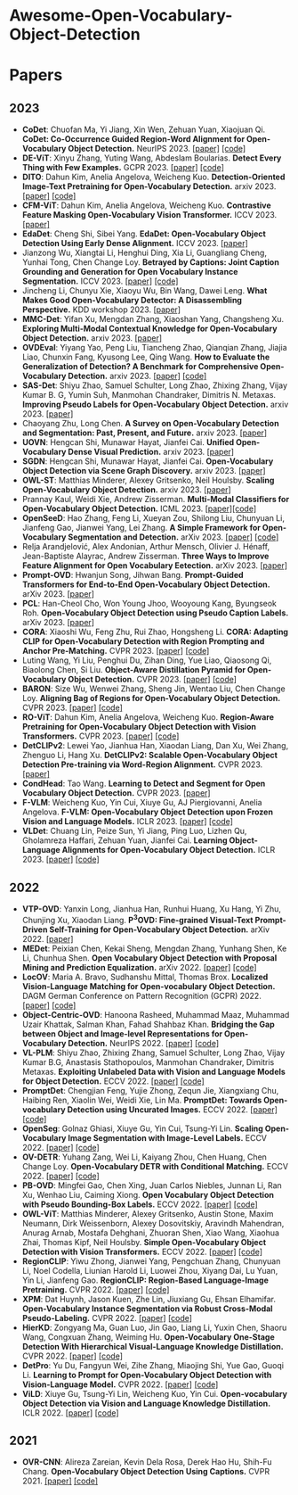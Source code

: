 # Awesome-Open-Vocabulary-Object-Detection


# <span id='Papers'>Papers</span>
## 2023
+ **CoDet**: Chuofan Ma, Yi Jiang, Xin Wen, Zehuan Yuan, Xiaojuan Qi. **CoDet: Co-Occurrence Guided Region-Word Alignment for Open-Vocabulary Object Detection.** NeurIPS 2023. [[paper]](https://arxiv.org/abs/2310.16667) [[code]](https://github.com/CVMI-Lab/CoDet)
+ **DE-ViT**: Xinyu Zhang, Yuting Wang, Abdeslam Boularias. **Detect Every Thing with Few Examples.** GCPR 2023. [[paper]](https://arxiv.org/abs/2309.12969) [[code]](https://github.com/mlzxy/devit)
+ **DITO**: Dahun Kim, Anelia Angelova, Weicheng Kuo. **Detection-Oriented Image-Text Pretraining for Open-Vocabulary Detection.** arxiv 2023. [[paper]](https://paperswithcode.com/paper/detection-oriented-image-text-pretraining-for) [[code]](https://github.com/google-research/google-research/tree/master/fvlm/dito)
+ **CFM-ViT**: Dahun Kim, Anelia Angelova, Weicheng Kuo. **Contrastive Feature Masking Open-Vocabulary Vision Transformer.** ICCV 2023. [[paper]](https://paperswithcode.com/paper/contrastive-feature-masking-open-vocabulary)
+ **EdaDet**: Cheng Shi, Sibei Yang. **EdaDet: Open-Vocabulary Object Detection Using Early Dense Alignment.** ICCV 2023. [[paper]](https://arxiv.org/abs/2309.01151) 
+ Jianzong Wu, Xiangtai Li, Henghui Ding, Xia Li, Guangliang Cheng, Yunhai Tong, Chen Change Loy. **Betrayed by Captions: Joint Caption Grounding and Generation for Open Vocabulary Instance Segmentation.** ICCV 2023. [[paper]](https://openaccess.thecvf.com/content/ICCV2023/papers/Wu_Betrayed_by_Captions_Joint_Caption_Grounding_and_Generation_for_Open_ICCV_2023_paper.pdf) [[code]](https://github.com/jianzongwu/betrayed-by-captions)
+ Jincheng Li, Chunyu Xie, Xiaoyu Wu, Bin Wang, Dawei Leng. **What Makes Good Open-Vocabulary Detector: A Disassembling Perspective.** KDD workshop 2023. [[paper]](https://arxiv.org/abs/2309.00227)
+ **MMC-Det**: Yifan Xu, Mengdan Zhang, Xiaoshan Yang, Changsheng Xu. **Exploring Multi-Modal Contextual Knowledge for Open-Vocabulary Object Detection.** arxiv 2023. [[paper]](https://arxiv.org/abs/2308.15846)
+ **OVDEval**: Yiyang Yao, Peng Liu, Tiancheng Zhao, Qianqian Zhang, Jiajia Liao, Chunxin Fang, Kyusong Lee, Qing Wang. **How to Evaluate the Generalization of Detection? A Benchmark for Comprehensive Open-Vocabulary Detection.** arxiv 2023. [[paper]](https://arxiv.org/abs/2308.13177) [[code]](https://github.com/om-ai-lab/OVDEval)
+ **SAS-Det**: Shiyu Zhao, Samuel Schulter, Long Zhao, Zhixing Zhang, Vijay Kumar B. G, Yumin Suh, Manmohan Chandraker, Dimitris N. Metaxas. **Improving Pseudo Labels for Open-Vocabulary Object Detection.** arxiv 2023. [[paper]](https://arxiv.org/abs/2308.06412)
+ Chaoyang Zhu, Long Chen. **A Survey on Open-Vocabulary Detection and Segmentation: Past, Present, and Future.** arxiv 2023. [[paper]](https://arxiv.org/abs/2307.09220)
+ **UOVN**: Hengcan Shi, Munawar Hayat, Jianfei Cai. **Unified Open-Vocabulary Dense Visual Prediction.** arxiv 2023. [[paper]](https://arxiv.org/abs/2307.08238)
+ **SGDN**: Hengcan Shi, Munawar Hayat, Jianfei Cai. **Open-Vocabulary Object Detection via Scene Graph Discovery.** arxiv 2023. [[paper]](https://arxiv.org/abs/2307.03339)
+ **OWL-ST**: Matthias Minderer, Alexey Gritsenko, Neil Houlsby. **Scaling Open-Vocabulary Object Detection.** arxiv 2023. [[paper]](https://arxiv.org/abs/2306.09683)
+ Prannay Kaul, Weidi Xie, Andrew Zisserman. **Multi-Modal Classifiers for Open-Vocabulary Object Detection.** ICML 2023. [[paper]](https://openreview.net/pdf?id=Nuymym2DZF)[[code]](https://github.com/prannaykaul/mm-ovod)
+ **OpenSeeD**: Hao Zhang, Feng Li, Xueyan Zou, Shilong Liu, Chunyuan Li, Jianfeng Gao, Jianwei Yang, Lei Zhang. **A Simple Framework for Open-Vocabulary Segmentation and Detection.** arXiv 2023. [[paper]](https://arxiv.org/abs/2303.08131) [[code]](https://github.com/IDEA-Research/OpenSeeD)
+ Relja Arandjelović, Alex Andonian, Arthur Mensch, Olivier J. Hénaff, Jean-Baptiste Alayrac, Andrew Zisserman. **Three Ways to Improve Feature Alignment for Open Vocabulary Eetection.** arXiv 2023. [[paper]](https://arxiv.org/abs/2303.13518)
+ **Prompt-OVD**: Hwanjun Song, Jihwan Bang. **Prompt-Guided Transformers for End-to-End Open-Vocabulary Object Detection.** arXiv 2023. [[paper]](https://arxiv.org/abs/2303.14386)
+ **PCL**: Han-Cheol Cho, Won Young Jhoo, Wooyoung Kang, Byungseok Roh. **Open-Vocabulary Object Detection using Pseudo Caption Labels.** arXiv 2023. [[paper]](https://arxiv.org/abs/2303.13040)
+ **CORA**: Xiaoshi Wu, Feng Zhu, Rui Zhao, Hongsheng Li. **CORA: Adapting CLIP for Open-Vocabulary Detection with Region Prompting and Anchor Pre-Matching.** CVPR 2023. [[paper]](https://openaccess.thecvf.com/content/CVPR2023/papers/Wu_CORA_Adapting_CLIP_for_Open-Vocabulary_Detection_With_Region_Prompting_and_CVPR_2023_paper.pdf) [[code]](https://github.com/tgxs002/CORA)
+ Luting Wang, Yi Liu, Penghui Du, Zihan Ding, Yue Liao, Qiaosong Qi, Biaolong Chen, Si Liu. **Object-Aware Distillation Pyramid for Open-Vocabulary Object Detection.** CVPR 2023. [[paper]](https://openaccess.thecvf.com/content/CVPR2023/papers/Wang_Object-Aware_Distillation_Pyramid_for_Open-Vocabulary_Object_Detection_CVPR_2023_paper.pdf) [[code]](https://github.com/LutingWang/OADP)
+ **BARON**: Size Wu, Wenwei Zhang, Sheng Jin, Wentao Liu, Chen Change Loy. **Aligning Bag of Regions for Open-Vocabulary Object Detection.** CVPR 2023. [[paper]](https://openaccess.thecvf.com/content/CVPR2023/papers/Wu_Aligning_Bag_of_Regions_for_Open-Vocabulary_Object_Detection_CVPR_2023_paper.pdf) [[code]](https://github.com/wusize/ovdet)
+ **RO-ViT**: Dahun Kim, Anelia Angelova, Weicheng Kuo. **Region-Aware Pretraining for Open-Vocabulary Object Detection with Vision Transformers.** CVPR 2023. [[paper]](https://openaccess.thecvf.com/content/CVPR2023/papers/Kim_Region-Aware_Pretraining_for_Open-Vocabulary_Object_Detection_With_Vision_Transformers_CVPR_2023_paper.pdf) [[code]](https://github.com/google-research/google-research/tree/master/fvlm/rovit)
+ **DetCLIPv2**: Lewei Yao, Jianhua Han, Xiaodan Liang, Dan Xu, Wei Zhang, Zhenguo Li, Hang Xu. **DetCLIPv2: Scalable Open-Vocabulary Object Detection Pre-training via Word-Region Alignment.** CVPR 2023. [[paper]](https://openaccess.thecvf.com/content/CVPR2023/papers/Yao_DetCLIPv2_Scalable_Open-Vocabulary_Object_Detection_Pre-Training_via_Word-Region_Alignment_CVPR_2023_paper.pdf)
+ **CondHead**: Tao Wang. **Learning to Detect and Segment for Open Vocabulary Object Detection.** CVPR 2023. [[paper]](https://openaccess.thecvf.com/content/CVPR2023/papers/Wang_Learning_To_Detect_and_Segment_for_Open_Vocabulary_Object_Detection_CVPR_2023_paper.pdf)
+ **F-VLM**: Weicheng Kuo, Yin Cui, Xiuye Gu, AJ Piergiovanni, Anelia Angelova. **F-VLM: Open-Vocabulary Object Detection upon Frozen Vision and Language Models.** ICLR 2023. [[paper]](https://openreview.net/forum?id=MIMwy4kh9lf) [[code]](https://sites.google.com/view/f-vlm/home)
+ **VLDet**: Chuang Lin, Peize Sun, Yi Jiang, Ping Luo, Lizhen Qu, Gholamreza Haffari, Zehuan Yuan, Jianfei Cai. **Learning Object-Language Alignments for Open-Vocabulary Object Detection.** ICLR 2023. [[paper]](https://openreview.net/pdf?id=mjHlitXvReu) [[code]](https://github.com/clin1223/VLDet)
## 2022
+ **VTP-OVD**: Yanxin Long, Jianhua Han, Runhui Huang, Xu Hang, Yi Zhu, Chunjing Xu, Xiaodan Liang. **P<sup>3</sup>OVD: Fine-grained Visual-Text Prompt-Driven Self-Training for Open-Vocabulary Object Detection.** arXiv 2022. [[paper]](https://arxiv.org/abs/2211.00849)
+ **MEDet**: Peixian Chen, Kekai Sheng, Mengdan Zhang, Yunhang Shen, Ke Li, Chunhua Shen. **Open Vocabulary Object Detection with Proposal Mining and Prediction Equalization.** arXiv 2022. [[paper]](https://arxiv.org/abs/2206.11134) [[code]](https://github.com/PeixianChen/MEDet)
+ **LocOV**: Maria A. Bravo, Sudhanshu Mittal, Thomas Brox. **Localized Vision-Language Matching for Open-vocabulary Object Detection.** DAGM German Conference on Pattern Recognition (GCPR) 2022. [[paper]](https://arxiv.org/abs/2205.06160) [[code]](https://github.com/lmb-freiburg/locov)
+ **Object-Centric-OVD**: Hanoona Rasheed, Muhammad Maaz, Muhammad Uzair Khattak, Salman Khan, Fahad Shahbaz Khan. **Bridging the Gap between Object and Image-level Representations for Open-Vocabulary Detection.** NeurIPS 2022. [[paper]](https://openreview.net/forum?id=aKXBrj0DHm) [[code]](https://github.com/hanoonaR/object-centric-ovd)
+ **VL-PLM**: Shiyu Zhao, Zhixing Zhang, Samuel Schulter, Long Zhao, Vijay Kumar B.G, Anastasis Stathopoulos, Manmohan Chandraker, Dimitris Metaxas. **Exploiting Unlabeled Data with Vision and Language Models for Object Detection.** ECCV 2022. [[paper]](https://www.ecva.net/papers/eccv_2022/papers_ECCV/papers/136690156.pdf) [[code]](https://github.com/xiaofeng94/VL-PLM)
+ **PromptDet**: Chengjian Feng, Yujie Zhong, Zequn Jie, Xiangxiang Chu, Haibing Ren, Xiaolin Wei, Weidi Xie, Lin Ma. **PromptDet: Towards Open-vocabulary Detection using Uncurated Images.** ECCV 2022. [[paper]](https://www.ecva.net/papers/eccv_2022/papers_ECCV/papers/136690691.pdf) [[code]](https://github.com/fcjian/PromptDet)
+ **OpenSeg**: Golnaz Ghiasi, Xiuye Gu, Yin Cui, Tsung-Yi Lin. **Scaling Open-Vocabulary Image Segmentation with Image-Level Labels.** ECCV 2022. [[paper]](https://www.ecva.net/papers/eccv_2022/papers_ECCV/papers/136960532.pdf) [[code]](https://github.com/tensorflow/tpu/tree/641c1ac6e26ed788327b973582cbfa297d7d31e7/models/official/detection/projects/openseg)
+ **OV-DETR**: Yuhang Zang, Wei Li, Kaiyang Zhou, Chen Huang, Chen Change Loy. **Open-Vocabulary DETR with Conditional Matching.** ECCV 2022. [[paper]](https://www.ecva.net/papers/eccv_2022/papers_ECCV/papers/136690107.pdf) [[code]](https://github.com/yuhangzang/OV-DETR)
+ **PB-OVD**: Mingfei Gao, Chen Xing, Juan Carlos Niebles, Junnan Li, Ran Xu, Wenhao Liu, Caiming Xiong. **Open Vocabulary Object Detection with Pseudo Bounding-Box Labels.** ECCV 2022. [[paper]](https://www.ecva.net/papers/eccv_2022/papers_ECCV/papers/136700263.pdf) [[code]](https://github.com/salesforce/PB-OVD)
+ **OWL-ViT**: Matthias Minderer, Alexey Gritsenko, Austin Stone, Maxim Neumann, Dirk Weissenborn, Alexey Dosovitskiy, Aravindh Mahendran, Anurag Arnab, Mostafa Dehghani, Zhuoran Shen, Xiao Wang, Xiaohua Zhai, Thomas Kipf, Neil Houlsby. **Simple Open-Vocabulary Object Detection with Vision Transformers.** ECCV 2022. [[paper]](https://www.ecva.net/papers/eccv_2022/papers_ECCV/papers/136700714.pdf) [[code]](https://github.com/google-research/scenic/tree/main/scenic/projects/owl_vit)
+ **RegionCLIP**: Yiwu Zhong, Jianwei Yang, Pengchuan Zhang, Chunyuan Li, Noel Codella, Liunian Harold Li, Luowei Zhou, Xiyang Dai, Lu Yuan, Yin Li, Jianfeng Gao. **RegionCLIP: Region-Based Language-Image Pretraining.** CVPR 2022. [[paper]](https://openaccess.thecvf.com/content/CVPR2022/html/Zhong_RegionCLIP_Region-Based_Language-Image_Pretraining_CVPR_2022_paper.html) [[code]](https://github.com/microsoft/RegionCLIP)
+ **XPM**: Dat Huynh, Jason Kuen, Zhe Lin, Jiuxiang Gu, Ehsan Elhamifar. **Open-Vocabulary Instance Segmentation via Robust Cross-Modal Pseudo-Labeling.** CVPR 2022. [[paper]](https://openaccess.thecvf.com/content/CVPR2022/html/Huynh_Open-Vocabulary_Instance_Segmentation_via_Robust_Cross-Modal_Pseudo-Labeling_CVPR_2022_paper.html) [[code]](https://github.com/hbdat/cvpr22_cross_modal_pseudo_labeling)
+ **HierKD**: Zongyang Ma, Guan Luo, Jin Gao, Liang Li, Yuxin Chen, Shaoru Wang, Congxuan Zhang, Weiming Hu. **Open-Vocabulary One-Stage Detection With Hierarchical Visual-Language Knowledge Distillation.** CVPR 2022. [[paper]](https://openaccess.thecvf.com/content/CVPR2022/papers/Ma_Open-Vocabulary_One-Stage_Detection_With_Hierarchical_Visual-Language_Knowledge_Distillation_CVPR_2022_paper.pdf) [[code]](https://github.com/mengqiDyangge/HierKD)
+ **DetPro**: Yu Du, Fangyun Wei, Zihe Zhang, Miaojing Shi, Yue Gao, Guoqi Li. **Learning to Prompt for Open-Vocabulary Object Detection with Vision-Language Model.** CVPR 2022. [[paper]](https://openaccess.thecvf.com/content/CVPR2022/papers/Du_Learning_To_Prompt_for_Open-Vocabulary_Object_Detection_With_Vision-Language_Model_CVPR_2022_paper.pdf) [[code]](https://github.com/dyabel/detpro)
+ **ViLD**: Xiuye Gu, Tsung-Yi Lin, Weicheng Kuo, Yin Cui. **Open-vocabulary Object Detection via Vision and Language Knowledge Distillation.** ICLR 2022. [[paper]](https://openreview.net/forum?id=lL3lnMbR4WU) [[code]](https://github.com/tensorflow/tpu/tree/master/models/official/detection/projects/vild)

## 2021
+ **OVR-CNN**: Alireza Zareian, Kevin Dela Rosa, Derek Hao Hu, Shih-Fu Chang. **Open-Vocabulary Object Detection Using Captions.** CVPR 2021. [[paper]](https://openaccess.thecvf.com/content/CVPR2021/papers/Zareian_Open-Vocabulary_Object_Detection_Using_Captions_CVPR_2021_paper.pdf) [[code]](https://github.com/alirezazareian/ovr-cnn)
